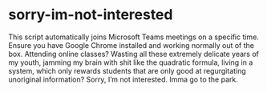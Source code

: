 # sorry-im-not-interested
This script automatically joins Microsoft Teams meetings on a specific time. Ensure you have Google Chrome installed and working normally out of the box.  Attending online classes? Wasting all these extremely delicate years of my youth, jamming my brain with shit like the quadratic formula, living in a system, which only rewards students that are only good at regurgitating unoriginal information? Sorry, I’m not interested. Imma go to the park.
